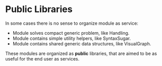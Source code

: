 # Public Libraries

In some cases there is no sense to organize module as service:

- Module solves compact generic problem, like Handling.
- Module contains simple utility helpers, like SyntaxSugar.
- Module contains shared generic data structures, like VisualGraph.

These modules are organized as **public** libraries, that are aimed to be as useful for the end user as services.
